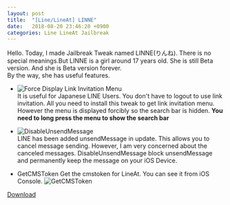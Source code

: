 ```yaml
---
layout: post
title:  "[Line/LineAt] LINNE"
date:   2018-08-20 23:46:20 +0900
categories: Line LineAt Jailbreak
---
```

Hello. Today, I made Jailbreak Tweak named LINNE(りんね). There is no special meanings.But LINNE is a girl around 17 years old. She is still Beta version. And she is Beta version forever.  
By the way, she has useful features.

- ![Force Display Link Invitation Menu](https://twitter.com/kotayan_0415/status/1020656364857638912)    
It is useful for Japanese LINE Users. You don't have to logout to use link invitation. All you need to install this tweak to get link invitation menu. However the menu is displayed forcibly so the search bar is hidden. **You need to long press the menu to show the search bar**

- ![DisableUnsendMessage](https://twitter.com/kotayan_0415/status/1031128066448187392)  
LINE has been added unsendMessage in update. This allows you to cancel message sending. However, I am very concerned about the canceled messages. DisableUnsendMessage block unsendMessage and permanently keep the message on your iOS Device.

- GetCMSToken
Get the cmstoken for LineAt. You can see it from iOS Console.
![GetCMSToken](https://user-images.githubusercontent.com/16555696/44349439-fdeea700-a4d7-11e8-9a5e-7bc87cef259c.png)


[Download](https://github.com/k0tayan/k0tayan.github.io/raw/master/_files/com.kotayan.linne_0.0.2_iphoneos-arm.deb)
